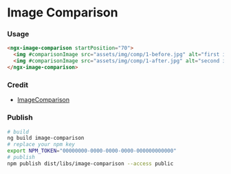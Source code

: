 # Image Comparison

### Usage

```html
<ngx-image-comparison startPosition="70">
  <img #comparisonImage src="assets/img/comp/1-before.jpg" alt="first image" data-label="first" />
  <img #comparisonImage src="assets/img/comp/1-after.jpg" alt="second image" data-label="second" />
</ngx-image-comparison>
```

### Credit

- [ImageComparison](https://github.com/M-Ulyanov/ImageComparison)

### Publish
```bash
# build
ng build image-comparison
# replace your npm key
export NPM_TOKEN="00000000-0000-0000-0000-000000000000"
# publish
npm publish dist/libs/image-comparison --access public
```
